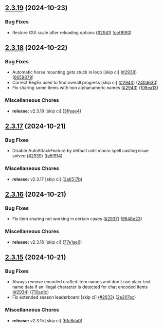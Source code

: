 ## [2.3.19](https://github.com/Wynntils/Wynntils/compare/v2.3.18...v2.3.19) (2024-10-23)


### Bug Fixes

* Restore GUI scale after reloading options ([#2941](https://github.com/Wynntils/Wynntils/issues/2941)) ([cef89f0](https://github.com/Wynntils/Wynntils/commit/cef89f02877451c992a579756ca0250283846b20))

## [2.3.18](https://github.com/Wynntils/Wynntils/compare/v2.3.17...v2.3.18) (2024-10-22)


### Bug Fixes

* Automatic horse mounting gets stuck in loop [skip ci] ([#2938](https://github.com/Wynntils/Wynntils/issues/2938)) ([6659879](https://github.com/Wynntils/Wynntils/commit/665987946962c332986ae3f3639eba36cc2056b8))
* Correct RegEx used to find overall progress [skip ci] ([#2940](https://github.com/Wynntils/Wynntils/issues/2940)) ([240d630](https://github.com/Wynntils/Wynntils/commit/240d630cd13035ff216f8e6b68ce154cc883cfa1))
* Fix sharing some items with non alphanumeric names ([#2943](https://github.com/Wynntils/Wynntils/issues/2943)) ([106ea13](https://github.com/Wynntils/Wynntils/commit/106ea13865513becf0dc6cb7e28a5875ab1dcf75))


### Miscellaneous Chores

* **release:** v2.3.18 [skip ci] ([3ffeae4](https://github.com/Wynntils/Wynntils/commit/3ffeae41bc0a5e315ceb65bff13ef24dbde2587b))

## [2.3.17](https://github.com/Wynntils/Wynntils/compare/v2.3.16...v2.3.17) (2024-10-21)


### Bug Fixes

* Disable AutoAttackFeature by default until macro spell casting issue solved ([#2939](https://github.com/Wynntils/Wynntils/issues/2939)) ([fa5f914](https://github.com/Wynntils/Wynntils/commit/fa5f914b304facc7fa128e51031d6065fd99ebe1))


### Miscellaneous Chores

* **release:** v2.3.17 [skip ci] ([3a6517b](https://github.com/Wynntils/Wynntils/commit/3a6517b046a95c0efefb14298dd01eb1ce6f910f))

## [2.3.16](https://github.com/Wynntils/Wynntils/compare/v2.3.15...v2.3.16) (2024-10-21)


### Bug Fixes

* Fix item sharing not working in certain cases ([#2937](https://github.com/Wynntils/Wynntils/issues/2937)) ([9948e23](https://github.com/Wynntils/Wynntils/commit/9948e232ae5baad51d9f99d05aad5582acff0786))


### Miscellaneous Chores

* **release:** v2.3.16 [skip ci] ([77e1ae6](https://github.com/Wynntils/Wynntils/commit/77e1ae64c16e90689512fd3e293e0887218d7115))

## [2.3.15](https://github.com/Wynntils/Wynntils/compare/v2.3.14...v2.3.15) (2024-10-21)


### Bug Fixes

* Always remove encoded crafted item names and don't use plain-text name data if an illegal character is detected for chat encoded items ([#2934](https://github.com/Wynntils/Wynntils/issues/2934)) ([710ae1c](https://github.com/Wynntils/Wynntils/commit/710ae1c1b6edc58376c6cf4dcf5b96d7ea6b4f70))
* Fix extended season leaderboard [skip ci] ([#2933](https://github.com/Wynntils/Wynntils/issues/2933)) ([2e207ac](https://github.com/Wynntils/Wynntils/commit/2e207ac4726de85738b16226b126c7183a1a1df0))


### Miscellaneous Chores

* **release:** v2.3.15 [skip ci] ([6fc8da0](https://github.com/Wynntils/Wynntils/commit/6fc8da0291f626ff2eb454f02670a950aa2527f6))

